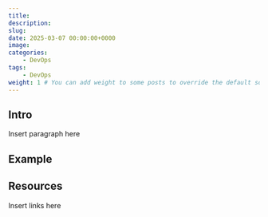 ```yaml
---
title: 
description: 
slug: 
date: 2025-03-07 00:00:00+0000
image: 
categories:
    - DevOps
tags:
    - DevOps
weight: 1 # You can add weight to some posts to override the default sorting (date descending)
---
```


## Intro

Insert paragraph here

## Example

## Resources

Insert links here
